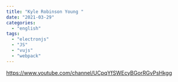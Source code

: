 ```yaml
---
title: "Kyle Robinson Young "
date: "2021-03-29"
categories:
  - "english"
tags:
  - "electronjs"
  - "JS"
  - "vujs"
  - "webpack"
---
```


https://www.youtube.com/channel/UCpqYfSWEcyBGorRGvPsHkgg
